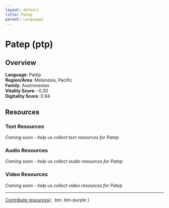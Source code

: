 ```yaml
---
layout: default
title: Patep
parent: Languages
---
```


# Patep (ptp)

## Overview

**Language**: Patep  
**Region/Area**: Melanesia, Pacific  
**Family**: Austronesian  
**Vitality Score**: -0.30  
**Digitality Score**: 0.94  

## Resources

### Text Resources
*Coming soon - help us collect text resources for Patep*

### Audio Resources
*Coming soon - help us collect audio resources for Patep*

### Video Resources
*Coming soon - help us collect video resources for Patep*

---

[Contribute resources](https://fairtrain.github.io/){: .btn .btn-purple }
